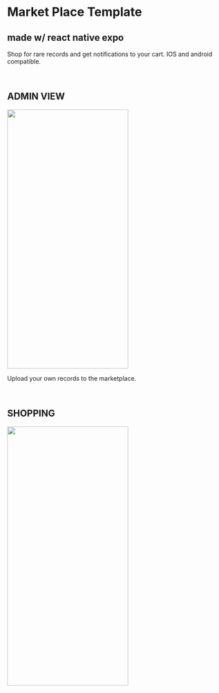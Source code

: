 # Market Place Template

## made w/ react native expo

Shop for rare records and get notifications to your cart. IOS and android compatible.

<br>
<h2>ADMIN VIEW</h2>
<img src="./assets/native-shop1.gif" width="280" height="600">
<br>

Upload your own records to the marketplace.

<br>
<h2>SHOPPING</h2>
<img src="./assets/native-shop2.gif" width="280" height="600">
<br>
